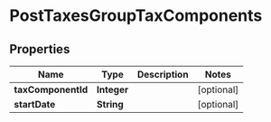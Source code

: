 
# PostTaxesGroupTaxComponents

## Properties
Name | Type | Description | Notes
------------ | ------------- | ------------- | -------------
**taxComponentId** | **Integer** |  |  [optional]
**startDate** | **String** |  |  [optional]



